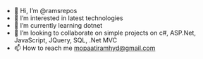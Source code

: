 - 👋 Hi, I’m @ramsrepos
- 👀 I’m interested in latest technologies
- 🌱 I’m currently learning dotnet
- 💞️ I’m looking to collaborate on simple projects on c#, ASP.Net, JavaScript, JQuery, SQL, .Net MVC
- 📫 How to reach me mopaatiramhyd@gmail.com

<!---
ramsrepos/ramsrepos is a ✨ special ✨ repository because its `README.md` (this file) appears on your GitHub profile.
You can click the Preview link to take a look at your changes.
--->
